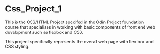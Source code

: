 # Css_Project_1

This is the CSS/HTML Project specifed in the Odin Project foundation course that specialises in working with basic components of front end web development such as flexbox and CSS.

This project specifically represents the overall web page with flex box and CSS styling.
